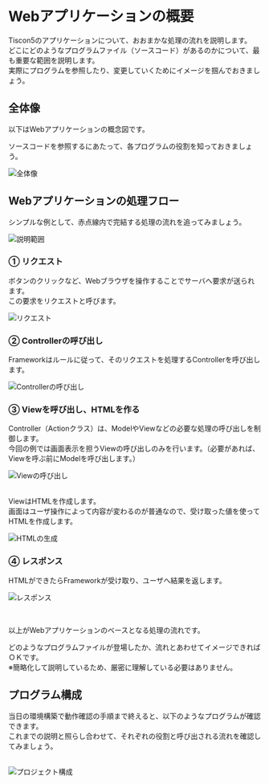 # Webアプリケーションの概要

Tiscon5のアプリケーションについて、おおまかな処理の流れを説明します。<br>
どこにどのようなプログラムファイル（ソースコード）があるのかについて、最も重要な範囲を説明します。<br>
実際にプログラムを参照したり、変更していくためにイメージを掴んでおきましょう。<br>

## 全体像

以下はWebアプリケーションの概念図です。<br>

ソースコードを参照するにあたって、各プログラムの役割を知っておきましょう。<br>

![全体像](../image/web_overview.png)


## Webアプリケーションの処理フロー

シンプルな例として、赤点線内で完結する処理の流れを追ってみましょう。<br>

![説明範囲](../image/web_flow-scope.png)


### ① リクエスト

ボタンのクリックなど、Webブラウザを操作することでサーバへ要求が送られます。<br>
この要求をリクエストと呼びます。<br>

![リクエスト](../image/web_flow1.png)


### ② Controllerの呼び出し

Frameworkはルールに従って、そのリクエストを処理するControllerを呼び出します。<br>

![Controllerの呼び出し](../image/web_flow2.png)


### ③ Viewを呼び出し、HTMLを作る

Controller（Actionクラス）は、ModelやViewなどの必要な処理の呼び出しを制御します。<br>
今回の例では画面表示を担うViewの呼び出しのみを行います。（必要があれば、Viewを呼ぶ前にModelを呼び出します。）<br>

![Viewの呼び出し](../image/web_flow3.png)

<br>
ViewはHTMLを作成します。<br>
画面はユーザ操作によって内容が変わるのが普通なので、受け取った値を使ってHTMLを作成します。<br>

![HTMLの生成](../image/web_flow4.png)


### ④ レスポンス

HTMLができたらFrameworkが受け取り、ユーザへ結果を返します。<br>

![レスポンス](../image/web_flow5.png)


<br>

以上がWebアプリケーションのベースとなる処理の流れです。<br>

どのようなプログラムファイルが登場したか、流れとあわせてイメージできればＯＫです。<br>
※簡略化して説明しているため、厳密に理解している必要はありません。<br>



## プログラム構成

当日の環境構築で動作確認の手順まで終えると、以下のようなプログラムが確認できます。<br>
これまでの説明と照らし合わせて、それぞれの役割と呼び出される流れを確認してみましょう。<br><br>

![プロジェクト構成](../image/tiscon_sourcecode.png)



